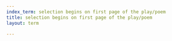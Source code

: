 ```yaml
---
index_term: selection begins on first page of the play/poem
title: selection begins on first page of the play/poem
layout: term

---
```

